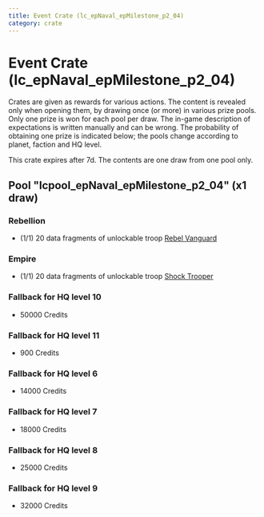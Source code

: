 ```yaml
---
title: Event Crate (lc_epNaval_epMilestone_p2_04)
category: crate
---
```


# Event Crate (lc_epNaval_epMilestone_p2_04)

Crates are given as rewards for various actions. The content is revealed only when opening them, by drawing once (or more) in various prize pools. Only one prize is won for each pool per draw. The in-game description of expectations is written manually and can be wrong. The probability of obtaining one prize is indicated below; the pools change according to planet, faction and HQ level.

This crate expires after 7d. The contents are one draw from one pool only.

## Pool "lcpool_epNaval_epMilestone_p2_04" (x1 draw)

### Rebellion

  * (1/1) 20 data fragments of unlockable troop [Rebel Vanguard](Vanguard)

### Empire

  * (1/1) 20 data fragments of unlockable troop [Shock Trooper](Shock)

### Fallback for HQ level 10

  * 50000 Credits

### Fallback for HQ level 11

  * 900 Credits

### Fallback for HQ level 6

  * 14000 Credits

### Fallback for HQ level 7

  * 18000 Credits

### Fallback for HQ level 8

  * 25000 Credits

### Fallback for HQ level 9

  * 32000 Credits